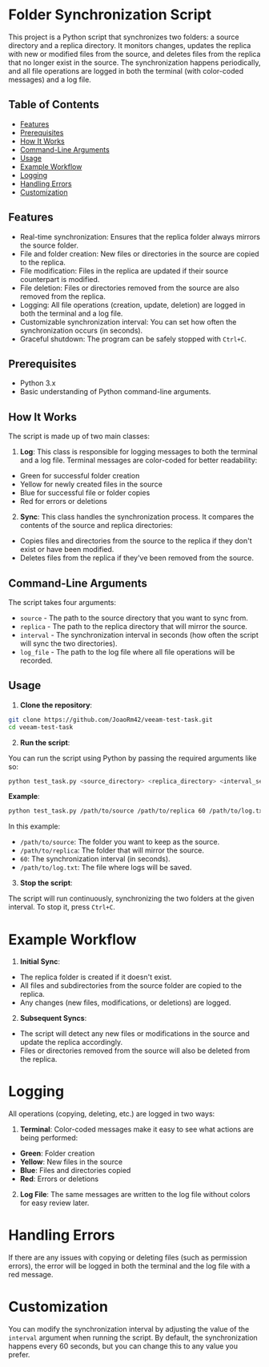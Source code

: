 # Folder Synchronization Script

This project is a Python script that synchronizes two folders: a source directory and a replica directory.
It monitors changes, updates the replica with new or modified files from the source, and deletes files from the replica that no longer exist in the source.
The synchronization happens periodically, and all file operations are logged in both the terminal (with color-coded messages) and a log file.

## Table of Contents
- [Features](#features)
- [Prerequisites](#prerequisites)
- [How It Works](#how-it-works)
- [Command-Line Arguments](#command-line-arguments)
- [Usage](#usage)
- [Example Workflow](#example-workflow)
- [Logging](#logging)
- [Handling Errors](#handling-errors)
- [Customization](#customization)

## Features
- Real-time synchronization: Ensures that the replica folder always mirrors the source folder.
- File and folder creation: New files or directories in the source are copied to the replica.
- File modification: Files in the replica are updated if their source counterpart is modified.
- File deletion: Files or directories removed from the source are also removed from the replica.
- Logging: All file operations (creation, update, deletion) are logged in both the terminal and a log file.
- Customizable synchronization interval: You can set how often the synchronization occurs (in seconds).
- Graceful shutdown: The program can be safely stopped with ```Ctrl+C```.

## Prerequisites
- Python 3.x
- Basic understanding of Python command-line arguments.


## How It Works
The script is made up of two main classes:

1. **Log**: This class is responsible for logging messages to both the terminal and a log file. Terminal messages are color-coded for better readability:

- Green for successful folder creation
- Yellow for newly created files in the source
- Blue for successful file or folder copies
- Red for errors or deletions

2. **Sync**: This class handles the synchronization process. It compares the contents of the source and replica directories:

- Copies files and directories from the source to the replica if they don't exist or have been modified.
- Deletes files from the replica if they've been removed from the source.

## Command-Line Arguments
The script takes four arguments:

- ```source``` - The path to the source directory that you want to sync from.
- ```replica``` - The path to the replica directory that will mirror the source.
- ```interval``` - The synchronization interval in seconds (how often the script will sync the two directories).
- ```log_file``` - The path to the log file where all file operations will be recorded.


## Usage
1. **Clone the repository**:

```bash
git clone https://github.com/JoaoRm42/veeam-test-task.git
cd veeam-test-task
```

2. **Run the script**:

You can run the script using Python by passing the required arguments like so:

```bash
python test_task.py <source_directory> <replica_directory> <interval_seconds> <log_file>
```

**Example**:

```bash
python test_task.py /path/to/source /path/to/replica 60 /path/to/log.txt
```
In this example:

- ```/path/to/source```: The folder you want to keep as the source.
- ```/path/to/replica```: The folder that will mirror the source.
- ```60```: The synchronization interval (in seconds).
- ```/path/to/log.txt```: The file where logs will be saved.

3. **Stop the script**:

The script will run continuously, synchronizing the two folders at the given interval. To stop it, press ```Ctrl+C```.

# Example Workflow
1. **Initial Sync**:

- The replica folder is created if it doesn't exist.
- All files and subdirectories from the source folder are copied to the replica.
- Any changes (new files, modifications, or deletions) are logged.

2. **Subsequent Syncs**:

- The script will detect any new files or modifications in the source and update the replica accordingly.
- Files or directories removed from the source will also be deleted from the replica.

# Logging
All operations (copying, deleting, etc.) are logged in two ways:

1. **Terminal**: Color-coded messages make it easy to see what actions are being performed:
   
- **Green**: Folder creation
- **Yellow**: New files in the source
- **Blue**: Files and directories copied
- **Red**: Errors or deletions

2. **Log File**: The same messages are written to the log file without colors for easy review later.

# Handling Errors
If there are any issues with copying or deleting files (such as permission errors), the error will be logged in both the terminal and the log file with a red message.

# Customization
You can modify the synchronization interval by adjusting the value of the ```interval``` argument when running the script. By default, the synchronization happens every 60 seconds, but you can change this to any value you prefer.
